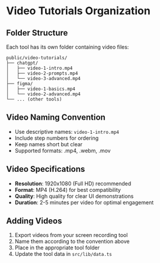 # Video Tutorials Organization

## Folder Structure
Each tool has its own folder containing video files:

```
public/video-tutorials/
├── chatgpt/
│   ├── video-1-intro.mp4
│   ├── video-2-prompts.mp4
│   └── video-3-advanced.mp4
├── figma/
│   ├── video-1-basics.mp4
│   └── video-2-advanced.mp4
└── ... (other tools)
```

## Video Naming Convention
- Use descriptive names: `video-1-intro.mp4`
- Include step numbers for ordering
- Keep names short but clear
- Supported formats: .mp4, .webm, .mov

## Video Specifications
- **Resolution**: 1920x1080 (Full HD) recommended
- **Format**: MP4 (H.264) for best compatibility
- **Quality**: High quality for clear UI demonstrations
- **Duration**: 2-5 minutes per video for optimal engagement

## Adding Videos
1. Export videos from your screen recording tool
2. Name them according to the convention above  
3. Place in the appropriate tool folder
4. Update the tool data in `src/lib/data.ts`
